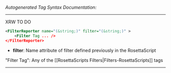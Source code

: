 <!-- THIS IS AN AUTOGENERATED FILE: Don't edit it directly, instead change the schema definition in the code itself. -->

_Autogenerated Tag Syntax Documentation:_

---
XRW TO DO

```xml
<FilterReporter name="(&string;)" filter="(&string;)" >
    <Filter Tag ... />
</FilterReporter>
```

-   **filter**: Name attribute of filter defined previously in the RosettaScript


"Filter Tag": Any of the [[RosettaScripts Filters|Filters-RosettaScripts]] tags

---
